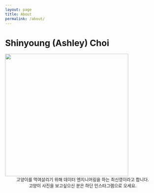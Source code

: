```yaml
---
layout: page
title: About
permalink: /about/
---
```


# Shinyoung (Ashley) Choi

<img src="{{ site.baseurl }}/images/profile.jpg" style="width: 400px;" align="center"/>
<center>
고양이를 먹여살리기 위해 데이터 엔지니어링을 하는 최신영이라고 합니다.<br/>
고양이 사진을 보고싶으신 분은 하단 인스타그램으로 오세요.
</center>

